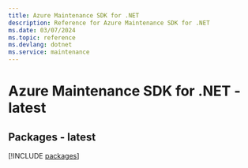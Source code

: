 ```yaml
---
title: Azure Maintenance SDK for .NET
description: Reference for Azure Maintenance SDK for .NET
ms.date: 03/07/2024
ms.topic: reference
ms.devlang: dotnet
ms.service: maintenance
---
```

# Azure Maintenance SDK for .NET - latest
## Packages - latest
[!INCLUDE [packages](maintenance-index.md)]